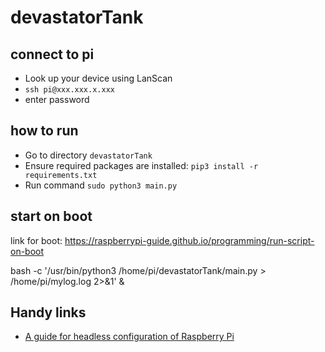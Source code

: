 # devastatorTank

## connect to pi
- Look up your device using LanScan
- `ssh pi@xxx.xxx.x.xxx`
- enter password

## how to run
- Go to directory `devastatorTank`
- Ensure required packages are installed: `pip3 install -r requirements.txt`
- Run command `sudo python3 main.py`

## start on boot
link for boot:
https://raspberrypi-guide.github.io/programming/run-script-on-boot

bash -c '/usr/bin/python3 /home/pi/devastatorTank/main.py > /home/pi/mylog.log 2>&1' &

## Handy links
- [A guide for headless configuration of Raspberry Pi](https://www.tomshardware.com/reviews/raspberry-pi-headless-setup-how-to,6028.html)
